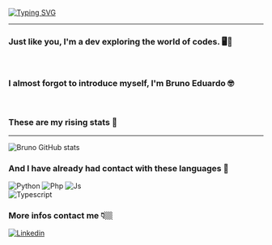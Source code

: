 [![Typing SVG](https://readme-typing-svg.demolab.com?font=Handjet&size=40&pause=1000&color=09069C&width=500&height=55&lines=Hi+code+brother%2C+nice+to+meet+you!+%F0%9F%91%8B%F0%9F%8F%BC)](https://git.io/typing-svg)
<hr>

### Just like you, I'm a dev exploring the world of codes. 🖥️📖
<br>

### I almost forgot to introduce myself, I'm **Bruno Eduardo** 🤓
<br>

### These are my rising stats 🚀
<hr>


![Bruno GitHub stats](https://github-readme-stats.vercel.app/api?username=bruno-edlp&show_icons=true&theme=transparent)
<br>

### And I have already had contact with these languages 🧠
![Python](https://img.shields.io/badge/Python-3776AB?style=for-the-badge&logo=python&logoColor=white) ![Php](https://img.shields.io/badge/PHP-777BB4?style=for-the-badge&logo=php&logoColor=white) ![Js](https://img.shields.io/badge/JavaScript-F7DF1E?style=for-the-badge&logo=javascript&logoColor=black)<br>
![Typescript](https://img.shields.io/badge/TypeScript-007ACC?style=for-the-badge&logo=typescript&logoColor=white)





### More infos contact me 👇🏼

[![Linkedin](https://img.shields.io/badge/LinkedIn-0077B5?style=for-the-badge&logo=linkedin&logoColor=white)](www.linkedin.com/in/bruno-eduardo-2000tecdev)
